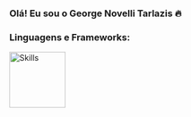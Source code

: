 ### Olá! Eu sou o George Novelli Tarlazis 🔥 ###

### Linguagens e Frameworks: ### 

 <img src="https://img.shields.io/badge/JavaScript-F7DF1E?style=for-the-badge&logo=javascript&logoColor=black" alt="Skills" width="100"/>
